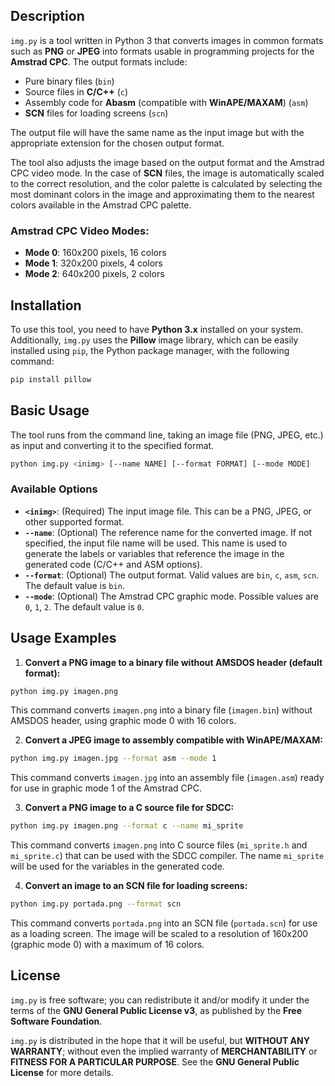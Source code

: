 ## Description

`img.py` is a tool written in Python 3 that converts images in common formats such as **PNG** or **JPEG** into formats usable in programming projects for the **Amstrad CPC**. The output formats include:

- Pure binary files (`bin`)
- Source files in **C/C++** (`c`)
- Assembly code for **Abasm** (compatible with **WinAPE/MAXAM**) (`asm`)
- **SCN** files for loading screens (`scn`)

The output file will have the same name as the input image but with the appropriate extension for the chosen output format.

The tool also adjusts the image based on the output format and the Amstrad CPC video mode. In the case of **SCN** files, the image is automatically scaled to the correct resolution, and the color palette is calculated by selecting the most dominant colors in the image and approximating them to the nearest colors available in the Amstrad CPC palette.

### Amstrad CPC Video Modes:

- **Mode 0**: 160x200 pixels, 16 colors
- **Mode 1**: 320x200 pixels, 4 colors
- **Mode 2**: 640x200 pixels, 2 colors

## Installation

To use this tool, you need to have **Python 3.x** installed on your system. Additionally, `img.py` uses the **Pillow** image library, which can be easily installed using `pip`, the Python package manager, with the following command:

```bash
pip install pillow
```

## Basic Usage

The tool runs from the command line, taking an image file (PNG, JPEG, etc.) as input and converting it to the specified format.

```bash
python img.py <inimg> [--name NAME] [--format FORMAT] [--mode MODE]
```

### Available Options

- **`<inimg>`**: (Required) The input image file. This can be a PNG, JPEG, or other supported format.
- **`--name`**: (Optional) The reference name for the converted image. If not specified, the input file name will be used. This name is used to generate the labels or variables that reference the image in the generated code (C/C++ and ASM options).
- **`--format`**: (Optional) The output format. Valid values are `bin`, `c`, `asm`, `scn`. The default value is `bin`.
- **`--mode`**: (Optional) The Amstrad CPC graphic mode. Possible values are `0`, `1`, `2`. The default value is `0`.

## Usage Examples

1. **Convert a PNG image to a binary file without AMSDOS header (default format):**

```bash
python img.py imagen.png
```

This command converts `imagen.png` into a binary file (`imagen.bin`) without AMSDOS header, using graphic mode 0 with 16 colors.

2. **Convert a JPEG image to assembly compatible with WinAPE/MAXAM:**

```bash
python img.py imagen.jpg --format asm --mode 1
```

This command converts `imagen.jpg` into an assembly file (`imagen.asm`) ready for use in graphic mode 1 of the Amstrad CPC.

3. **Convert a PNG image to a C source file for SDCC:**

```bash
python img.py imagen.png --format c --name mi_sprite
```

This command converts `imagen.png` into C source files (`mi_sprite.h` and `mi_sprite.c`) that can be used with the SDCC compiler. The name `mi_sprite` will be used for the variables in the generated code.

4. **Convert an image to an SCN file for loading screens:**

```bash
python img.py portada.png --format scn
```

This command converts `portada.png` into an SCN file (`portada.scn`) for use as a loading screen. The image will be scaled to a resolution of 160x200 (graphic mode 0) with a maximum of 16 colors.

## License

`img.py` is free software; you can redistribute it and/or modify it under the terms of the **GNU General Public License v3**, as published by the **Free Software Foundation**.

`img.py` is distributed in the hope that it will be useful, but **WITHOUT ANY WARRANTY**; without even the implied warranty of **MERCHANTABILITY** or **FITNESS FOR A PARTICULAR PURPOSE**. See the **GNU General Public License** for more details.
